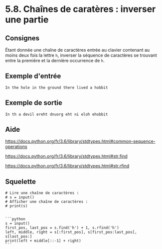 # 5.8. Chaînes de caratères : inverser une partie

## Consignes

Étant donnée une chaîne de caractères entrée au clavier contenant au moins deux fois la lettre `h`, inverser la séquence de caractères se trouvant entre la première et la dernière occurrence de `h`.

## Exemple d'entrée

```
In the hole in the ground there lived a hobbit
```

## Exemple de sortie

```
In th a devil ereht dnuorg eht ni eloh ehobbit
```

## Aide

https://docs.python.org/fr/3.6/library/stdtypes.html#common-sequence-operations

https://docs.python.org/fr/3.6/library/stdtypes.html#str.find

https://docs.python.org/fr/3.6/library/stdtypes.html#str.rfind

## Squelette

```{code-cell} python
# Lire une chaîne de caractères :
# s = input()
# Afficher une chaîne de caractères :
# print(s)
```

````{dropdown} Proposition de solution

```python
s = input()
first_pos, last_pos = s.find('h') + 1, s.rfind('h')
left, middle, right = s[:first_pos], s[first_pos:last_pos], s[last_pos:]
print(left + middle[::-1] + right)
```
````
